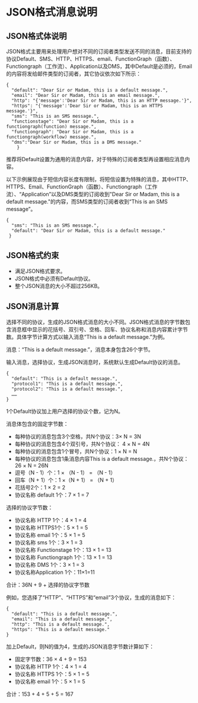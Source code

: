 # JSON格式消息说明<a name="ZH-CN_TOPIC_0047574409"></a>

## JSON格式体说明<a name="section534667717028"></a>

JSON格式主要用来处理用户想对不同的订阅者类型发送不同的消息，目前支持的协议Default、SMS、HTTP、HTTPS、email、FunctionGraph（函数）、Functiongraph（工作流）、Application以及DMS，其中Default是必须的，Email的内容将发给邮件类型的订阅者，其它协议依次如下所示：

```
{
  "default": "Dear Sir or Madam, this is a default message.",
  "email": "Dear Sir or Madam, this is an email message.",
  "http": "{'message':'Dear Sir or Madam, this is an HTTP message.'}",
  "https": "{'message':'Dear Sir or Madam, this is an HTTPS message.'}",
  "sms": "This is an SMS message.",
  "functionstage": "Dear Sir or Madam, this is a functiongraph(function) message.",
  "functiongraph": "Dear Sir or Madam, this is a functiongraph(workflow) message.",
  "dms":"Dear Sir or Madam, this is a DMS message."
    }
```

推荐将Default设置为通用的消息内容，对于特殊的订阅者类型再设置相应消息内容。

以下示例展现由于短信内容长度有限制，将短信设置为特殊的消息，其中HTTP、HTTPS、Email、FunctionGraph（函数）、Functiongraph（工作流）、“Application”以及DMS类型的订阅收到"Dear Sir or Madam, this is a default message."的内容，而SMS类型的订阅者收到“This is an SMS message”。

```
{
  "sms": "This is an SMS message.",
  "default": "Dear Sir or Madam, this is a default message."
 }
```

## JSON格式约束<a name="section9710251165825"></a>

-   满足JSON格式要求。
-   JSON格式中必须有Default协议。
-   整个JSON消息的大小不超过256KB。

## JSON消息计算<a name="section11977745123756"></a>

选择不同的协议，生成的JSON格式消息的大小不同。JSON格式消息的字节数包含消息框中显示的花括号、双引号、空格、回车、协议名称和消息内容累计字节数。具体字节计算方式以输入消息“This is a default message.”为例。

消息：“This is a default message.”，消息本身包含26个字节。

输入消息，选择协议，生成JSON消息时，系统默认生成Default协议的消息。

```
{
  "default": "This is a default message.",
  "protocol1": "This is a default message.",
  "protocol2": "This is a default message.",
  ……
}
```

1个Default协议加上用户选择的协议个数，记为N。

消息体包含的固定字节数：

-   每种协议的消息包含3个空格，共N个协议：3× N = 3N
-   每种协议的消息包含4个双引号，共N个协议： 4 × N = 4N
-   每种协议的消息包含1个冒号，共N个协议：1 × N = N
-   每种协议的消息包含1条消息内容This is a default message.，共N个协议：26 × N = 26N
-   逗号（N - 1）个：1 × （N - 1） = （N - 1）
-   回车（N + 1）个：1 ×（N + 1） = （N + 1）
-   花括号2个：1 × 2 = 2
-   协议名称 default 1个：7 × 1 = 7

选择的协议字节数：

-   协议名称 HTTP 1个：4 × 1 = 4
-   协议名称 HTTPS1个：5 × 1 = 5
-   协议名称 email 1个：5 × 1 = 5
-   协议名称 sms 1个：3 × 1 = 3
-   协议名称 Functionstage 1个：13 × 1 = 13
-   协议名称 Functiongraph 1个：13 × 1 = 13
-   协议名称 DMS 1个：3 × 1 = 3
-   协议名称Application 1个：11×1=11

合计：36N + 9 + 选择的协议字节数

例如，您选择了“HTTP”、“HTTPS”和“email”3个协议，生成的消息如下：

```
{
  "default": "This is a default message.",
  "email": "This is a default message.",
  "http": "This is a default message.",
  "https": "This is a default message."
}
```

加上Default，则N的值为4，生成的JSON消息字节数计算如下：

-   固定字节数：36 × 4 + 9 = 153
-   协议名称 HTTP 1个：4 × 1 = 4
-   协议名称 HTTPS 1个：5 × 1 = 5
-   协议名称 email 1个：5 × 1 = 5

合计：153 + 4 + 5 + 5 = 167

